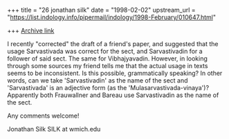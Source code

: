 +++
title = "26 jonathan silk"
date = "1998-02-02"
upstream_url = "https://list.indology.info/pipermail/indology/1998-February/010647.html"

+++
[Archive link](https://list.indology.info/pipermail/indology/1998-February/010647.html)

I recently "corrected" the draft of a friend's paper, and suggested that
the usage Sarvastivada was correct for the sect, and Sarvastivadin for a
follower of said sect. The same for Vibhajyavadin. However, in looking
through some sources my friend tells me that the actual usage in texts
seems to be inconsistent. Is this possible, grammatically speaking?  In
other words, can we take 'Sarvastivadin' as the name of the sect and
'Sarvastivada' is an adjective form (as the 'Mulasarvastivada-vinaya')?
Apparently both Frauwallner and Bareau use Sarvastivadin as the name of the
sect.

Any comments welcome!

Jonathan Silk
SILK at wmich.edu




